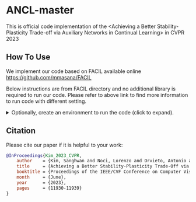 # ANCL-master
This is official code implementation of the &lt;Achieving a Better Stability-Plasticity Trade-off via Auxiliary Networks in Continual Learning> in CVPR 2023

## How To Use
We implement our code based on FACIL available online https://github.com/mmasana/FACIL

Below instructions are from FACIL directory and no additional library is required to run our code. Please refer to above link to find more information to run code with different setting.

<details>
  <summary>Optionally, create an environment to run the code (click to expand).</summary>

  ### Using a requirements file
  The library requirements of the code are detailed in [requirements.txt](requirements.txt). You can install them
  using pip with:
  ```
  python3 -m pip install -r requirements.txt
  ```

  ### Using a conda environment
  Development environment based on Conda distribution. All dependencies are in `environment.yml` file.

  #### Create env
  To create a new environment check out the repository and type: 
  ```
  conda env create --file environment.yml --name FACIL
  ```
  *Notice:* set the appropriate version of your CUDA driver for `cudatoolkit` in `environment.yml`.

  #### Environment activation/deactivation
  ```
  conda activate FACIL
  conda deactivate
  ```

</details>

## Citation

Please cite our paper if it is helpful to your work:

```bibtex
@InProceedings{Kim_2023_CVPR,
    author    = {Kim, Sanghwan and Noci, Lorenzo and Orvieto, Antonio and Hofmann, Thomas},
    title     = {Achieving a Better Stability-Plasticity Trade-Off via Auxiliary Networks in Continual Learning},
    booktitle = {Proceedings of the IEEE/CVF Conference on Computer Vision and Pattern Recognition (CVPR)},
    month     = {June},
    year      = {2023},
    pages     = {11930-11939}
}
```

